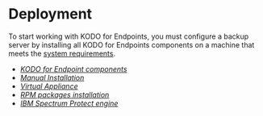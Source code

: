 # Deployment

To start working with KODO for Endpoints, you must configure a backup server by installing all KODO for Endpoints components on a machine that meets the [system requirements](https://github.com/Storware/kodo-endpoints-manual/tree/4aaf7963e8bd360acf364257fa025561f954a699/first-step/server-requirements.md).

* [_KODO for Endpoint components_](installable-components.md)
* [_Manual Installation_]()
* [_Virtual Appliance_](ova-deployment/)
* [_RPM packages installation_](installation-with-rpm-packages/)
* [_IBM Spectrum Protect engine_](ibm-spectrum-protect/)

